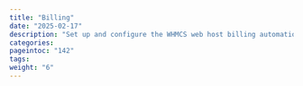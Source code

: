```yaml
---
title: "Billing"
date: "2025-02-17"
description: "Set up and configure the WHMCS web host billing automation platform"
categories:
pageintoc: "142"
tags:
weight: "6"
---
```


<a id="whmcs-tenants"></a>

<a id="whmcs-tenants-index"></a>

<!--# WHMCS Tenants Module (EE) -->
